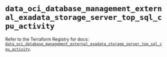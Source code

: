 # `data_oci_database_management_external_exadata_storage_server_top_sql_cpu_activity`

Refer to the Terraform Registry for docs: [`data_oci_database_management_external_exadata_storage_server_top_sql_cpu_activity`](https://registry.terraform.io/providers/hashicorp/oci/7.19.0/docs/data-sources/database_management_external_exadata_storage_server_top_sql_cpu_activity).
